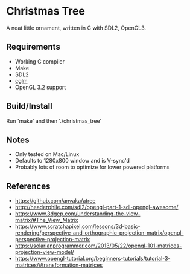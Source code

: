 Christmas Tree
==============

A neat little ornament, written in C with SDL2, OpenGL3.

Requirements
------------
 * Working C compiler
 * Make
 * SDL2
 * [cglm](https://github.com/recp/cglm)
 * OpenGL 3.2 support

Build/Install
-------------
Run 'make' and then './christmas_tree'

Notes
-----
 * Only tested on Mac/Linux
 * Defaults to 1280x800 window and is V-sync'd
 * Probably lots of room to optimize for lower powered platforms

References
----------
 * <https://github.com/anvaka/atree>
 * <http://headerphile.com/sdl2/opengl-part-1-sdl-opengl-awesome/>
 * <https://www.3dgep.com/understanding-the-view-matrix/#The_View_Matrix>
 * <https://www.scratchapixel.com/lessons/3d-basic-rendering/perspective-and-orthographic-projection-matrix/opengl-perspective-projection-matrix>
 * <https://solarianprogrammer.com/2013/05/22/opengl-101-matrices-projection-view-model/>
 * <https://www.opengl-tutorial.org/beginners-tutorials/tutorial-3-matrices/#transformation-matrices>
